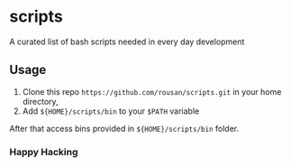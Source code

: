 # scripts

A curated list of bash scripts needed in every day development

## Usage

1. Clone this repo `https://github.com/rousan/scripts.git` in your home directory,
2. Add `${HOME}/scripts/bin` to your `$PATH` variable

After that access bins provided in `${HOME}/scripts/bin` folder.

### Happy Hacking